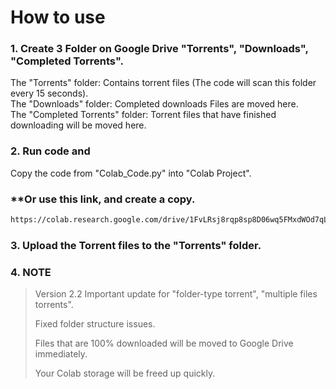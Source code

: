 # How to use #
### 1. Create 3 Folder on Google Drive "Torrents", "Downloads", "Completed Torrents". ###
The "Torrents" folder: Contains torrent files (The code will scan this folder every 15 seconds).  
The "Downloads" folder: Completed downloads Files are moved here.  
The "Completed Torrents" folder: Torrent files that have finished downloading will be moved here.
### 2. Run code and 
Copy the code from "Colab_Code.py" into "Colab Project".  
### **Or use this link, and create a copy. ###
   ```bash
   https://colab.research.google.com/drive/1FvLRsj8rqp8sp8D06wq5FMxdWOd7qL9a
  ```
### 3. Upload the Torrent files to the "Torrents" folder. ###
### 4. NOTE ###
>Version 2.2 Important update for "folder-type torrent", "multiple files torrents".
>
>Fixed folder structure issues.
>
>Files that are 100% downloaded will be moved to Google Drive immediately.
>
>Your Colab storage will be freed up quickly.
